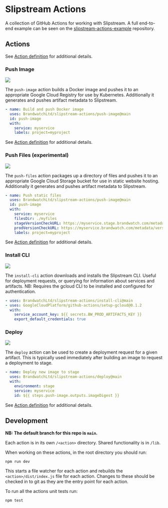 # Slipstream Actions

A collection of GitHub Actions for working with Slipstream. A full end-to-end example can be seen on the [slipstream-actions-example](https://github.com/BrandwatchLtd/slipstream-actions-example/blob/master/.github/workflows/build.yaml) repository.

## Actions

See [Action definition](install-cli/action.yml) for additional details.

### Push Image

![](https://github.com/BrandwatchLtd/slipstream-actions/workflows/Push%20Image/badge.svg)

The `push-image` action builds a Docker image and pushes it to an appropriate Google Cloud Registry for use by Kubernetes. Additionally it generates and pushes artifact metadata to Slipstream.

```yaml
- name: Build and push Docker image
  uses: BrandwatchLtd/slipstream-actions/push-image@main
  id: push-image
  with:
    service: myservice
    labels: project=myproject
```

See [Action definition](push-image/action.yml) for additional details.

### Push Files (experimental)

![](https://github.com/BrandwatchLtd/slipstream-actions/workflows/Push%Files/badge.svg)

The `push-files` action packages up a directory of files and pushes it to an appropriate Google Cloud Storage bucket for use in static website hosting. Additionally it generates and pushes artifact metadata to Slipstream.

```yaml
- name: Push static files
  uses: BrandwatchLtd/slipstream-actions/push-image@main
  id: push-image
  with:
    service: myservice
    filesDir: ./myfiles
    stageVersionCheckURL: https://myservice.stage.brandwatch.com/metadata/version
    prodVersionCheckURL: https://myservice.brandwatch.com/metadata/version
    labels: project=myproject
```

See [Action definition](push-files/action.yml) for additional details.

### Install CLI

![](https://github.com/BrandwatchLtd/slipstream-actions/workflows/Install%20CLI/badge.svg)

The `install-cli` action downloads and installs the Slipstream CLI. Useful for deployment requests, or querying for information about services and artifacts. NB: Requires the gcloud CLI to be installed and configured for authentication.

```yaml
- uses: BrandwatchLtd/slipstream-actions/install-cli@main
- uses: GoogleCloudPlatform/github-actions/setup-gcloud@0.1.2
  with:
    service_account_key: ${{ secrets.BW_PROD_ARTIFACTS_KEY }}
    export_default_credentials: true
```

### Deploy

![](https://github.com/BrandwatchLtd/slipstream-actions/workflows/Deploy/badge.svg)

The `deploy` action can be used to create a deployment request for a given artifact. This is typically used immediately after building an image to request a deployment to stage.

```yaml
- name: Deploy new image to stage
  uses: BrandwatchLtd/slipstream-actions/deploy@main
  with:
    environment: stage
    service: myservice
    id: ${{ steps.push-image.outputs.imageDigest }}
```

See [Action definition](deploy/action.yml) for additional details.

## Development

__NB: The default branch for this repo is `main`.__

Each action is in its own `/<action>` directory. Shared functionality is in `/lib`.

When working on these actions, in the root directory you should run:

```
npm run dev
```

This starts a file watcher for each action and rebuilds the `<action>/dist/index.js` file for each action. Changes to these should be checked in to git as they are the entry point for each action.

To run all the actions unit tests run:

```
npm test
```
